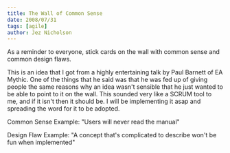 ```yaml
---
title: The Wall of Common Sense
date: 2008/07/31
tags: [agile]
author: Jez Nicholson
---
```

As a reminder to everyone, stick cards on the wall with common sense and common design flaws.

This is an idea that I got from a highly entertaining talk by Paul Barnett of EA Mythic. One of the things that he said was that he was fed up of giving people the same reasons why an idea wasn't sensible that he just wanted to be able to point to it on the wall. This sounded very like a SCRUM tool to me, and if it isn't then it should be. I will be implementing it asap and spreading the word for it to be adopted.

Common Sense Example: "Users will never read the manual"

Design Flaw Example: "A concept that's complicated to describe won't be fun when implemented"
